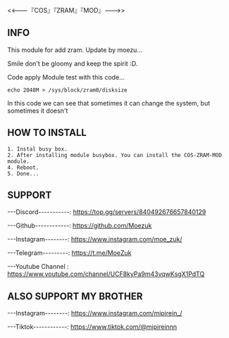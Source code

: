<<---『COS』『ZRAM』『MOD』--->>


## INFO
This module for add zram. Update by moezu...

Smile don't be gloomy and keep the spirit :D.

Code apply
Module test with this code...
```
echo 2048M > /sys/block/zram0/disksize
```
In this code we can see that sometimes it can change the system, but sometimes it doesn't

## HOW TO INSTALL
```
1. Instal busy box. 
2. After installing module busybox. You can install the COS-ZRAM-MOD module.
4. Reboot.
5. Done...
```

## SUPPORT
---Discord-----------: https://top.gg/servers/840492676657840129

---Github------------: https://github.com/Moezuk

---Instagram--------: https://www.instagram.com/moe_zuk/

---Telegram---------: https://t.me/MoeZuk

---Youtube Channel : https://www.youtube.com/channel/UCF8kyPa9m43vqwKsgX1PdTQ

## ALSO SUPPORT MY BROTHER
---Instagram--------: https://www.instagram.com/mipirein_/

---Tiktok------------: https://www.tiktok.com/@mipireinnn

